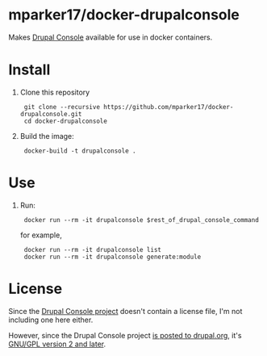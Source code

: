 # mparker17/docker-drupalconsole

Makes [Drupal Console](https://github.com/hechoendrupal/DrupalConsole) available for use in docker containers.

# Install

1. Clone this repository

        git clone --recursive https://github.com/mparker17/docker-drupalconsole.git
        cd docker-drupalconsole

2. Build the image:

        docker-build -t drupalconsole .

# Use

1. Run:

        docker run --rm -it drupalconsole $rest_of_drupal_console_command

    for example,

        docker run --rm -it drupalconsole list
        docker run --rm -it drupalconsole generate:module

# License

Since the [Drupal Console project](https://github.com/hechoendrupal/DrupalConsole) doesn't contain a license file, I'm not including one here either.

However, since the Drupal Console project [is posted to drupal.org](https://www.drupal.org/project/console), it's [GNU/GPL version 2 and later](https://www.drupal.org/node/1001544).
